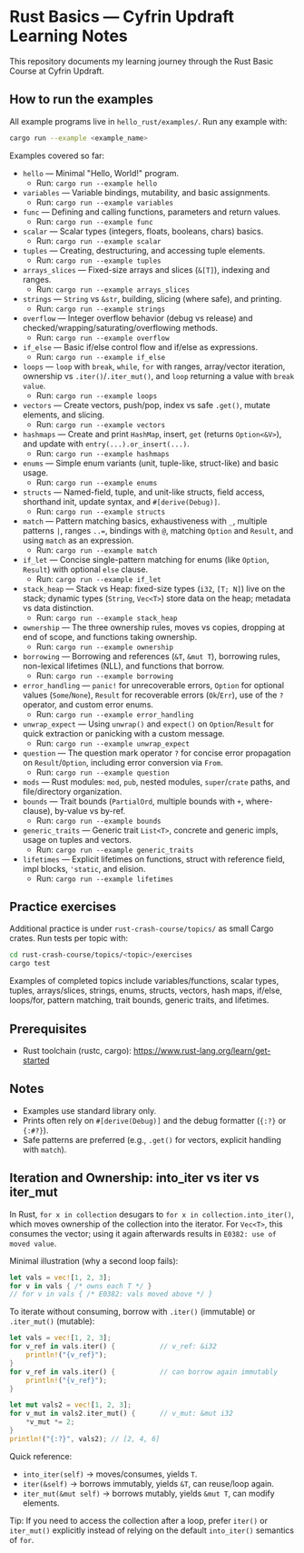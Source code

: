 # Rust Basics — Cyfrin Updraft Learning Notes

This repository documents my learning journey through the Rust Basic Course at Cyfrin Updraft.

## How to run the examples

All example programs live in `hello_rust/examples/`. Run any example with:

```bash
cargo run --example <example_name>
```

Examples covered so far:

- `hello` — Minimal "Hello, World!" program.
  - Run: `cargo run --example hello`
- `variables` — Variable bindings, mutability, and basic assignments.
  - Run: `cargo run --example variables`
- `func` — Defining and calling functions, parameters and return values.
  - Run: `cargo run --example func`
- `scalar` — Scalar types (integers, floats, booleans, chars) basics.
  - Run: `cargo run --example scalar`
- `tuples` — Creating, destructuring, and accessing tuple elements.
  - Run: `cargo run --example tuples`
- `arrays_slices` — Fixed-size arrays and slices (`&[T]`), indexing and ranges.
  - Run: `cargo run --example arrays_slices`
- `strings` — `String` vs `&str`, building, slicing (where safe), and printing.
  - Run: `cargo run --example strings`
- `overflow` — Integer overflow behavior (debug vs release) and checked/wrapping/saturating/overflowing methods.
  - Run: `cargo run --example overflow`
- `if_else` — Basic if/else control flow and if/else as expressions.
  - Run: `cargo run --example if_else`
- `loops` — `loop` with `break`, `while`, `for` with ranges, array/vector iteration, ownership vs `.iter()`/`.iter_mut()`, and `loop` returning a value with `break value`.
  - Run: `cargo run --example loops`
- `vectors` — Create vectors, push/pop, index vs safe `.get()`, mutate elements, and slicing.
  - Run: `cargo run --example vectors`
- `hashmaps` — Create and print `HashMap`, insert, `get` (returns `Option<&V>`), and update with `entry(...).or_insert(...)`.
  - Run: `cargo run --example hashmaps`
- `enums` — Simple enum variants (unit, tuple-like, struct-like) and basic usage.
  - Run: `cargo run --example enums`
- `structs` — Named-field, tuple, and unit-like structs, field access, shorthand init, update syntax, and `#[derive(Debug)]`.
  - Run: `cargo run --example structs`
- `match` — Pattern matching basics, exhaustiveness with `_`, multiple patterns `|`, ranges `..=`, bindings with `@`, matching `Option` and `Result`, and using `match` as an expression.
  - Run: `cargo run --example match`
- `if_let` — Concise single-pattern matching for enums (like `Option`, `Result`) with optional `else` clause.
  - Run: `cargo run --example if_let`
- `stack_heap` — Stack vs Heap: fixed-size types (`i32`, `[T; N]`) live on the stack; dynamic types (`String`, `Vec<T>`) store data on the heap; metadata vs data distinction.
  - Run: `cargo run --example stack_heap`
- `ownership` — The three ownership rules, moves vs copies, dropping at end of scope, and functions taking ownership.
  - Run: `cargo run --example ownership`
- `borrowing` — Borrowing and references (`&T`, `&mut T`), borrowing rules, non-lexical lifetimes (NLL), and functions that borrow.
  - Run: `cargo run --example borrowing`
- `error_handling` — `panic!` for unrecoverable errors, `Option` for optional values (`Some`/`None`), `Result` for recoverable errors (`Ok`/`Err`), use of the `?` operator, and custom error enums.
  - Run: `cargo run --example error_handling`
- `unwrap_expect` — Using `unwrap()` and `expect()` on `Option`/`Result` for quick extraction or panicking with a custom message.
  - Run: `cargo run --example unwrap_expect`
- `question` — The question mark operator `?` for concise error propagation on `Result`/`Option`, including error conversion via `From`.
  - Run: `cargo run --example question`
- `mods` — Rust modules: `mod`, `pub`, nested modules, `super`/`crate` paths, and file/directory organization.
- `bounds` — Trait bounds (`PartialOrd`, multiple bounds with `+`, where-clause), by-value vs by-ref.
  - Run: `cargo run --example bounds`
- `generic_traits` — Generic trait `List<T>`, concrete and generic impls, usage on tuples and vectors.
  - Run: `cargo run --example generic_traits`
- `lifetimes` — Explicit lifetimes on functions, struct with reference field, impl blocks, `'static`, and elision.
  - Run: `cargo run --example lifetimes`

## Practice exercises

Additional practice is under `rust-crash-course/topics/` as small Cargo crates. Run tests per topic with:

```bash
cd rust-crash-course/topics/<topic>/exercises
cargo test
```

Examples of completed topics include variables/functions, scalar types, tuples, arrays/slices, strings, enums, structs, vectors, hash maps, if/else, loops/for, pattern matching, trait bounds, generic traits, and lifetimes.

## Prerequisites

- Rust toolchain (rustc, cargo): https://www.rust-lang.org/learn/get-started

## Notes

- Examples use standard library only.
- Prints often rely on `#[derive(Debug)]` and the debug formatter (`{:?}` or `{:#?}`).
- Safe patterns are preferred (e.g., `.get()` for vectors, explicit handling with `match`).

## Iteration and Ownership: into_iter vs iter vs iter_mut

In Rust, `for x in collection` desugars to `for x in collection.into_iter()`, which moves ownership of the collection into the iterator. For `Vec<T>`, this consumes the vector; using it again afterwards results in `E0382: use of moved value`.

Minimal illustration (why a second loop fails):

```rust
let vals = vec![1, 2, 3];
for v in vals { /* owns each T */ }
// for v in vals { /* E0382: vals moved above */ }
```

To iterate without consuming, borrow with `.iter()` (immutable) or `.iter_mut()` (mutable):

```rust
let vals = vec![1, 2, 3];
for v_ref in vals.iter() {           // v_ref: &i32
    println!("{v_ref}");
}
for v_ref in vals.iter() {           // can borrow again immutably
    println!("{v_ref}");
}

let mut vals2 = vec![1, 2, 3];
for v_mut in vals2.iter_mut() {      // v_mut: &mut i32
    *v_mut *= 2;
}
println!("{:?}", vals2); // [2, 4, 6]
```

Quick reference:

- `into_iter(self)` → moves/consumes, yields `T`.
- `iter(&self)` → borrows immutably, yields `&T`, can reuse/loop again.
- `iter_mut(&mut self)` → borrows mutably, yields `&mut T`, can modify elements.

Tip: If you need to access the collection after a loop, prefer `iter()` or `iter_mut()` explicitly instead of relying on the default `into_iter()` semantics of `for`.
